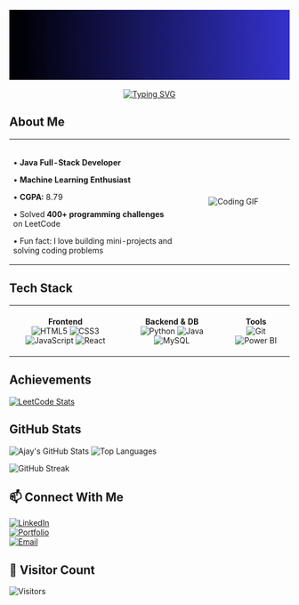 ![Banner](https://raw.githubusercontent.com/ajay-ramasamy/ajay-ramasamy/main/Ajay%20ramasamy%20J.gif)



<div align="center">

[![Typing SVG](https://readme-typing-svg.herokuapp.com?size=25&color=FF5733&center=true&vCenter=true&width=600&lines=Hi+there!+I'm+Ajay+Ramasamy;Microsoft+Azure+Certified;Java+Full-Stack+Developer;AI+%7C+ML+Enthusiast)](https://git.io/typing-svg)

</div>




##  About Me 

<div align="center">
  
  <!-- Main Content Table -->
  <table>
    <tr>
      <!-- About Me Text -->
      <td width="60%" align="left" valign="top">
        <br>
        <p>• <strong>Java Full-Stack Developer</strong></p>
      <p>• <strong>Machine Learning Enthusiast</strong></p>
      <p>• <strong>CGPA:</strong> 8.79</p>
      <p>• Solved <strong>400+ programming challenges</strong> on LeetCode</p>
      <p>• Fun fact: I love building mini-projects and solving coding problems</p>
      </td>
      <!-- Coding GIF -->
      <td width="40%" align="center" valign="middle">
        <img src="https://media.giphy.com/media/M9gbBd9nbDrOTu1Mqx/giphy.gif" width="180" alt="Coding GIF" />
      </td>
    </tr>
  </table>

</div>

## Tech Stack
<table style="width: 100%; table-layout: fixed;">
  <tr>
    <td align="center" style="width: 40%; padding: 20px; height:30%">
      <strong>Frontend</strong><br>
      <img src="https://img.icons8.com/color/48/000000/html-5.png" alt="HTML5" width="50" height="50"/>
      <img src="https://img.icons8.com/color/48/000000/css3.png" alt="CSS3" width="50" height="50"/>
      <img src="https://img.icons8.com/color/48/000000/javascript.png" alt="JavaScript" width="50" height="50"/>
      <img src="https://img.icons8.com/color/48/000000/react-native.png" alt="React" width="50" height="50"/>
    </td>
    <td align="center" style="width: 30%%; padding: 10px;">
      <strong>Backend & DB</strong><br>
      <img src="https://img.icons8.com/color/48/000000/python.png" alt="Python" width="50" height="50"/>
      <img src="https://img.icons8.com/color/48/000000/java-coffee-cup-logo.png" alt="Java" width="50" height="50"/>
      <img src="https://img.icons8.com/color/48/000000/mysql-logo.png" alt="MySQL" width="50" height="50"/>
    </td>
    <td align="center" style="width: 30%%; padding: 10px;">
      <strong>Tools</strong><br>
      <img src="https://img.icons8.com/color/48/000000/git.png" alt="Git" width="50" height="50"/>
      <img src="https://img.icons8.com/color/48/000000/power-bi.png" alt="Power BI" width="50" height="50"/>
    </td>
  </tr>
</table>


## Achievements
[![LeetCode Stats](https://leetcard.jacoblin.cool/ajayram25?theme=dark&font=Baloo&ext=heatmap)](https://leetcode.com/u/ajayram25/)

##  GitHub Stats
![Ajay's GitHub Stats](https://github-readme-stats.vercel.app/api?username=ajay-ramasamy&show_icons=true&theme=radical)
![Top Languages](https://github-readme-stats.vercel.app/api/top-langs/?username=ajay-ramasamy&layout=compact&theme=radical)

![GitHub Streak](https://streak-stats.demolab.com/?user=ajay-ramasamy&theme=radical)






## 📫 Connect With Me
[![LinkedIn](https://img.shields.io/badge/LinkedIn-0077B5?style=for-the-badge&logo=linkedin&logoColor=white)](https://linkedin.com/in/ajay-ramasamy)  
[![Portfolio](https://img.shields.io/badge/Portfolio-000000?style=for-the-badge&logo=react&logoColor=white)](https://ajay-ramasamy.github.io)  
[![Email](https://img.shields.io/badge/Email-D14836?style=for-the-badge&logo=gmail&logoColor=white)](mailto:ajayramasamy@gmail.com)






## 🌟 Visitor Count
![Visitors](https://komarev.com/ghpvc/?username=ajay-ramasamy&color=blueviolet)
